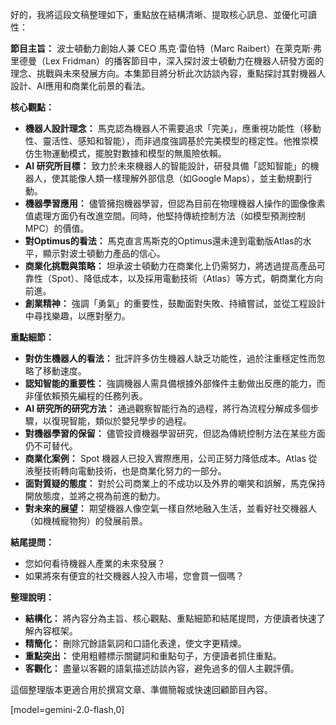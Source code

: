 好的，我將這段文稿整理如下，重點放在結構清晰、提取核心訊息、並優化可讀性：

**節目主旨：** 波士頓動力創始人兼 CEO 馬克·雷伯特（Marc Raibert）在萊克斯·弗里德曼（Lex Fridman）的播客節目中，深入探討波士頓動力在機器人研發方面的理念、挑戰與未來發展方向。本集節目將分析此次訪談內容，重點探討其對機器人設計、AI應用和商業化前景的看法。

**核心觀點：**

*   **機器人設計理念：** 馬克認為機器人不需要追求「完美」，應重視功能性（移動性、靈活性、感知和智能），而非過度強調基於完美模型的穩定性。他推崇模仿生物運動模式，擺脫對數據和模型的無風險依賴。
*   **AI 研究所目標：** 致力於未來機器人的智能設計，研發具備「認知智能」的機器人，使其能像人類一樣理解外部信息（如Google Maps），並主動規劃行動。
*   **機器學習應用：** 儘管擁抱機器學習，但認為目前在物理機器人操作的圖像像素值處理方面仍有改進空間。同時，他堅持傳統控制方法（如模型預測控制 MPC）的價值。
*   **對Optimus的看法：** 馬克直言馬斯克的Optimus還未達到電動版Atlas的水平，顯示對波士頓動力產品的信心。
*   **商業化挑戰與策略：** 坦承波士頓動力在商業化上仍需努力，將透過提高產品可靠性（Spot）、降低成本，以及採用電動技術（Atlas）等方式，朝商業化方向前進。
*   **創業精神：** 強調「勇氣」的重要性，鼓勵面對失敗、持續嘗試，並從工程設計中尋找樂趣，以應對壓力。

**重點細節：**

*   **對仿生機器人的看法：** 批評許多仿生機器人缺乏功能性，過於注重穩定性而忽略了移動速度。
*   **認知智能的重要性：** 強調機器人需具備根據外部條件主動做出反應的能力，而非僅依賴預先編程的任務列表。
*   **AI 研究所的研究方法：** 通過觀察智能行為的過程，將行為流程分解成多個步驟，以復現智能，類似於嬰兒學步的過程。
*   **對機器學習的保留：** 儘管投資機器學習研究，但認為傳統控制方法在某些方面仍不可替代。
*   **商業化案例：** Spot 機器人已投入實際應用，公司正努力降低成本。Atlas 從液壓技術轉向電動技術，也是商業化努力的一部分。
*   **面對質疑的態度：** 對於公司商業上的不成功以及外界的嘲笑和誤解，馬克保持開放態度，並將之視為前進的動力。
*   **對未來的展望：** 期望機器人像空氣一樣自然地融入生活，並看好社交機器人（如機械寵物狗）的發展前景。

**結尾提問：**

*   您如何看待機器人產業的未來發展？
*   如果將來有便宜的社交機器人投入市場，您會買一個嗎？

**整理說明：**

*   **結構化：** 將內容分為主旨、核心觀點、重點細節和結尾提問，方便讀者快速了解內容框架。
*   **精簡化：** 刪除冗餘語氣詞和口語化表達，使文字更精煉。
*   **重點突出：** 使用粗體標示關鍵詞和重點句子，方便讀者抓住重點。
*   **客觀化：** 盡量以客觀的語氣描述訪談內容，避免過多的個人主觀評價。

這個整理版本更適合用於撰寫文章、準備簡報或快速回顧節目內容。

[model=gemini-2.0-flash,0]

